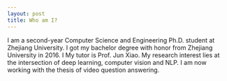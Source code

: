 ```yaml
---
layout: post
title: Who am I?
---
```


I am a second-year Computer Science and Engineering Ph.D. student at Zhejiang University. I got my
bachelor degree with honor from Zhejiang University in 2016. I My tutor is Prof. Jun Xiao. My research
interest lies at the intersection of deep learning, computer vision and NLP. I am now working with the
thesis of video question answering.
